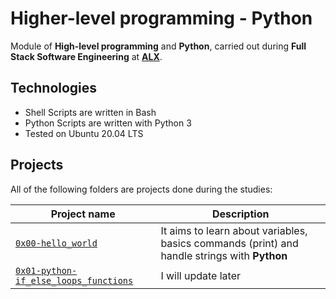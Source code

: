 # Higher-level programming - Python
Module of **High-level programming** and **Python**, carried out during **Full Stack Software Engineering** at **[ALX](https://alx-intranet.hbtn.io/)**.

## Technologies
* Shell Scripts are written in Bash
* Python Scripts are written with Python 3
* Tested on Ubuntu 20.04 LTS

## Projects
All of the following folders are projects done during the studies:

| Project name | Description |
| ------------ | ----------- |
| [`0x00-hello_world`](https://github.com/awonuga123/alx-higher_level_programming/tree/master/0x00-python-hello_world) | It aims to learn about variables, basics commands (print) and handle strings with **Python** |
| [`0x01-python-if_else_loops_functions`](https://github.com/awonuga123/alx-higher_level_programming/tree/master/0x01-python-if_else_loops_functions) | I will update later
